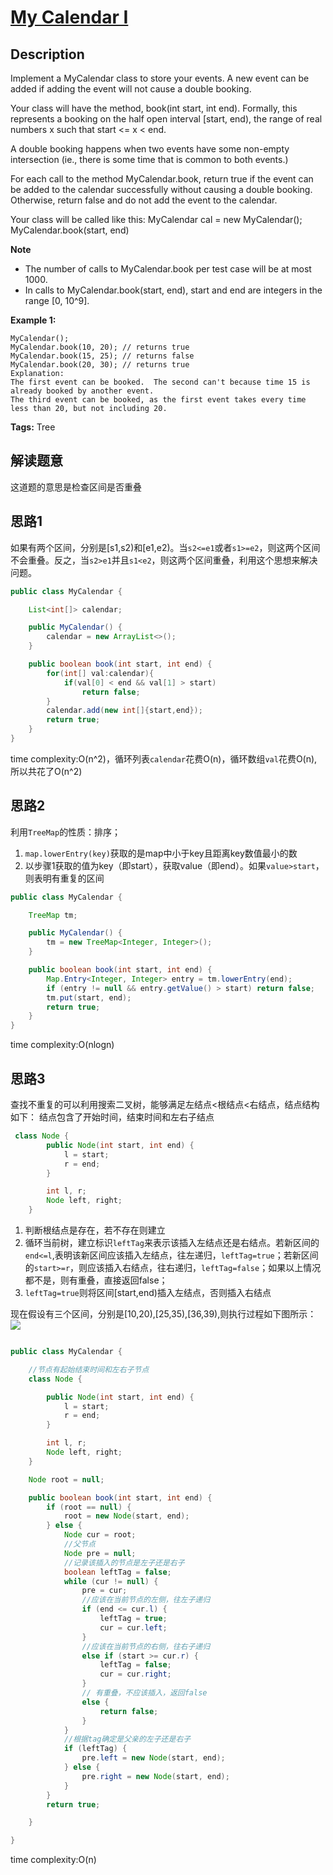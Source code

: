 # [My Calendar I][title]

## Description

Implement a MyCalendar class to store your events. A new event can be added if adding the event will not cause a double booking.

Your class will have the method, book(int start, int end). Formally, this represents a booking on the half open interval [start, end), the range of real numbers x such that start <= x < end.

A double booking happens when two events have some non-empty intersection (ie., there is some time that is common to both events.)

For each call to the method MyCalendar.book, return true if the event can be added to the calendar successfully without causing a double booking. Otherwise, return false and do not add the event to the calendar.

Your class will be called like this: MyCalendar cal = new MyCalendar(); MyCalendar.book(start, end)

**Note**
- The number of calls to MyCalendar.book per test case will be at most 1000.
- In calls to MyCalendar.book(start, end), start and end are integers in the range [0, 10^9].

**Example 1:**

```
MyCalendar();
MyCalendar.book(10, 20); // returns true
MyCalendar.book(15, 25); // returns false
MyCalendar.book(20, 30); // returns true
Explanation: 
The first event can be booked.  The second can't because time 15 is already booked by another event.
The third event can be booked, as the first event takes every time less than 20, but not including 20.
```

**Tags:** Tree

## 解读题意
这道题的意思是检查区间是否重叠

## 思路1 
如果有两个区间，分别是[s1,s2)和[e1,e2)。当`s2<=e1`或者`s1>=e2`，则这两个区间不会重叠。反之，当`s2>e1`并且`s1<e2`，则这两个区间重叠，利用这个思想来解决问题。

```java
public class MyCalendar {

    List<int[]> calendar;

    public MyCalendar() {
        calendar = new ArrayList<>();
    }

    public boolean book(int start, int end) {
        for(int[] val:calendar){
            if(val[0] < end && val[1] > start)
                return false;
        }
        calendar.add(new int[]{start,end});
        return true;
    }
}
```
time complexity:O(n^2)，循环列表`calendar`花费O(n)，循环数组`val`花费O(n),所以共花了O(n^2)

## 思路2
利用`TreeMap`的性质：排序；
1. `map.lowerEntry(key)`获取的是map中小于key且距离key数值最小的数
2. 以步骤1获取的值为key（即start），获取value（即end）。如果`value>start`，则表明有重复的区间


```java
public class MyCalendar {

    TreeMap tm;

    public MyCalendar() {
        tm = new TreeMap<Integer, Integer>();
    }

    public boolean book(int start, int end) {
        Map.Entry<Integer, Integer> entry = tm.lowerEntry(end);
        if (entry != null && entry.getValue() > start) return false;
        tm.put(start, end);
        return true;
    }
}
```
time complexity:O(nlogn)

## 思路3
查找不重复的可以利用搜索二叉树，能够满足左结点<根结点<右结点，结点结构如下：
结点包含了开始时间，结束时间和左右子结点
```java
 class Node {
        public Node(int start, int end) {
            l = start;
            r = end;
        }

        int l, r;
        Node left, right;
    }
```
1. 判断根结点是存在，若不存在则建立
2. 循环当前树，建立标识`leftTag`来表示该插入左结点还是右结点。若新区间的`end<=l`,表明该新区间应该插入左结点，往左递归，`leftTag=true`；若新区间的`start>=r`，则应该插入右结点，往右递归，`leftTag=false`；如果以上情况都不是，则有重叠，直接返回false；
3. `leftTag=true`则将区间[start,end)插入左结点，否则插入右结点

现在假设有三个区间，分别是[10,20),[25,35),[36,39),则执行过程如下图所示：
![](https://i.imgur.com/O61x5G1.png)

```java

public class MyCalendar {

    //节点有起始结束时间和左右子节点
    class Node {

        public Node(int start, int end) {
            l = start;
            r = end;
        }

        int l, r;
        Node left, right;
    }

    Node root = null;

    public boolean book(int start, int end) {
        if (root == null) {
            root = new Node(start, end);
        } else {
            Node cur = root;
            //父节点
            Node pre = null;
            //记录该插入的节点是左子还是右子
            boolean leftTag = false;
            while (cur != null) {
                pre = cur;
                //应该在当前节点的左侧，往左子递归
                if (end <= cur.l) {
                    leftTag = true;
                    cur = cur.left;
                }
                //应该在当前节点的右侧，往右子递归
                else if (start >= cur.r) {
                    leftTag = false;
                    cur = cur.right;
                }
                // 有重叠，不应该插入，返回false
                else {
                    return false;
                }
            }
            //根据tag确定是父亲的左子还是右子
            if (leftTag) {
                pre.left = new Node(start, end);
            } else {
                pre.right = new Node(start, end);
            }
        }
        return true;

    }

}

```
time complexity:O(n)

[title]: https://leetcode.com/problems/my-calendar-i/description/